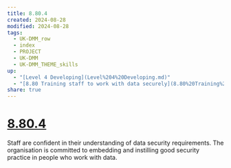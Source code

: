 ```yaml
---
title: 8.80.4
created: 2024-08-28
modified: 2024-08-28
tags:
  - UK-DMM_row
  - index
  - PROJECT
  - UK-DMM
  - UK-DMM_THEME_skills
up:
  - "[Level 4 Developing](Level%204%20Developing.md)"
  - "[8.80 Training staff to work with data securely](8.80%20Training%20staff%20to%20work%20with%20data%20securely.md)"
share: true
---
```

# [8.80.4](8.80.4.md)

Staff are confident in their understanding of data security requirements. The organisation is committed to embedding and instilling good security practice in people who work with data.
